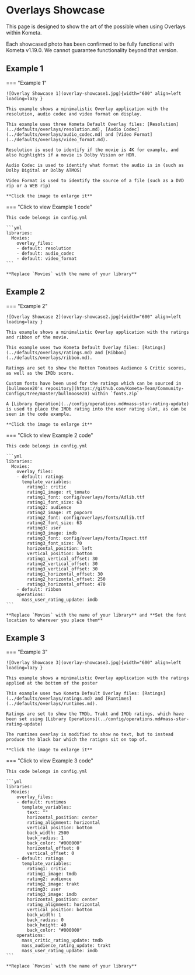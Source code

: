 # Overlays Showcase

This page is designed to show the art of the possible when using Overlays within Kometa.

Each showcased photo has been confirmed to be fully functional with Kometa v1.19.0. We cannot guarantee functionality beyond that version.

## Example 1

=== "Example 1"

    ![Overlay Showcase 1](overlay-showcase1.jpg){width="600" align=left loading=lazy }
    
    This example shows a minimalistic Overlay application with the resolution, audio codec and video format on display.

    This example uses three Kometa Default Overlay files: [Resolution](../defaults/overlays/resolution.md), [Audio Codec](../defaults/overlays/audio_codec.md) and [Video Format](../defaults/overlays/video_format.md).

    Resolution is used to identify if the movie is 4K for example, and also highlights if a movie is Dolby Vision or HDR.

    Audio Codec is used to identify what format the audio is in (such as Dolby Digital or Dolby ATMOS)

    Video Format is used to identify the source of a file (such as a DVD rip or a WEB rip)

    **Click the image to enlarge it**

=== "Click to view Example 1 code"

    This code belongs in config.yml

    ```yml
    libraries:
      Movies:
        overlay_files:
        - default: resolution
        - default: audio_codec
        - default: video_format
    ```

    **Replace `Movies` with the name of your library**

## Example 2

=== "Example 2"

    ![Overlay Showcase 2](overlay-showcase2.jpg){width="600" align=left loading=lazy }
    
    This example shows a minimalistic Overlay application with the ratings and ribbon of the movie.

    This example uses two Kometa Default Overlay files: [Ratings](../defaults/overlays/ratings.md) and [Ribbon](../defaults/overlays/ribbon.md).

    Ratings are set to show the Rotten Tomatoes Audience & Critic scores, as well as the IMDb score.

    Custom fonts have been used for the ratings which can be sourced in [bullmoose20's repository](https://github.com/Kometa-Team/Community-Configs/tree/master/bullmoose20) within `fonts.zip`

    A [Library Operation](../config/operations.md#mass-star-rating-update) is used to place the IMDb rating into the user rating slot, as can be seen in the code example.

    **Click the image to enlarge it**

=== "Click to view Example 2 code"

    This code belongs in config.yml

    ```yml
    libraries:
      Movies:
        overlay_files:
        - default: ratings
          template_variables:
            rating1: critic
            rating1_image: rt_tomato
            rating1_font: config/overlays/fonts/Adlib.ttf
            rating1_font_size: 63
            rating2: audience
            rating2_image: rt_popcorn
            rating2_font: config/overlays/fonts/Adlib.ttf
            rating2_font_size: 63
            rating3: user
            rating3_image: imdb
            rating3_font: config/overlays/fonts/Impact.ttf
            rating3_font_size: 70
            horizontal_position: left
            vertical_position: bottom
            rating1_vertical_offset: 30
            rating2_vertical_offset: 30
            rating3_vertical_offset: 30
            rating1_horizontal_offset: 30
            rating2_horizontal_offset: 250
            rating3_horizontal_offset: 470
        - default: ribbon
        operations:
          mass_user_rating_update: imdb
    ```

    **Replace `Movies` with the name of your library** and **Set the font location to wherever you place them**


## Example 3

=== "Example 3"

    ![Overlay Showcase 3](overlay-showcase3.jpg){width="600" align=left loading=lazy }
    
    This example shows a minimalistic Overlay application with the ratings applied at the bottom of the poster

    This example uses two Kometa Default Overlay files: [Ratings](../defaults/overlays/ratings.md) and [Runtimes](../defaults/overlays/runtimes.md).

    Ratings are set to show the TMDb, Trakt and IMDb ratings, which have been set using [Library Operations](../config/operations.md#mass-star-rating-update)

    The runtimes overlay is modified to show no text, but to instead produce the black bar which the ratigns sit on top of.

    **Click the image to enlarge it**

=== "Click to view Example 3 code"

    This code belongs in config.yml

    ```yml
    libraries:
      Movies:
        overlay_files:
        - default: runtimes
          template_variables:
            text: ""
            horizontal_position: center
            rating_alignment: horizontal
            vertical_position: bottom
            back_width: 2500
            back_radius: 1
            back_color: "#000000"
            horizontal_offset: 0
            vertical_offset: 0
        - default: ratings
          template_variables:
            rating1: critic
            rating1_image: tmdb
            rating2: audience
            rating2_image: trakt
            rating3: user
            rating3_image: imdb
            horizontal_position: center
            rating_alignment: horizontal
            vertical_position: bottom
            back_width: 1
            back_radius: 0
            back_height: 40
            back_color: "#000000"
        operations:
          mass_critic_rating_update: tmdb
          mass_audience_rating_update: trakt
          mass_user_rating_update: imdb
    ```

    **Replace `Movies` with the name of your library**
